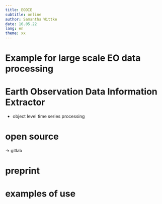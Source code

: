 ```yaml
---
title: EODIE
subtitle: online
author: Samantha Wittke
date: 16.05.22
lang: en
theme: xx
---
```



# Example for large scale EO data processing

# Earth Observation Data Information Extractor

* object level time series processing

# open source
-> gitlab

# preprint

# examples of use

